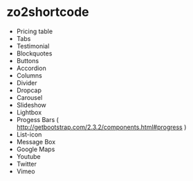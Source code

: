 zo2shortcode
============

* Pricing table 
* Tabs
* Testimonial 
* Blockquotes 
* Buttons
* Accordion
* Columns
* Divider
* Dropcap
* Carousel
* Slideshow
* Lightbox
* Progess Bars ( http://getbootstrap.com/2.3.2/components.html#progress ) 
* List-icon
* Message Box
* Google Maps
* Youtube
* Twitter
* Vimeo

